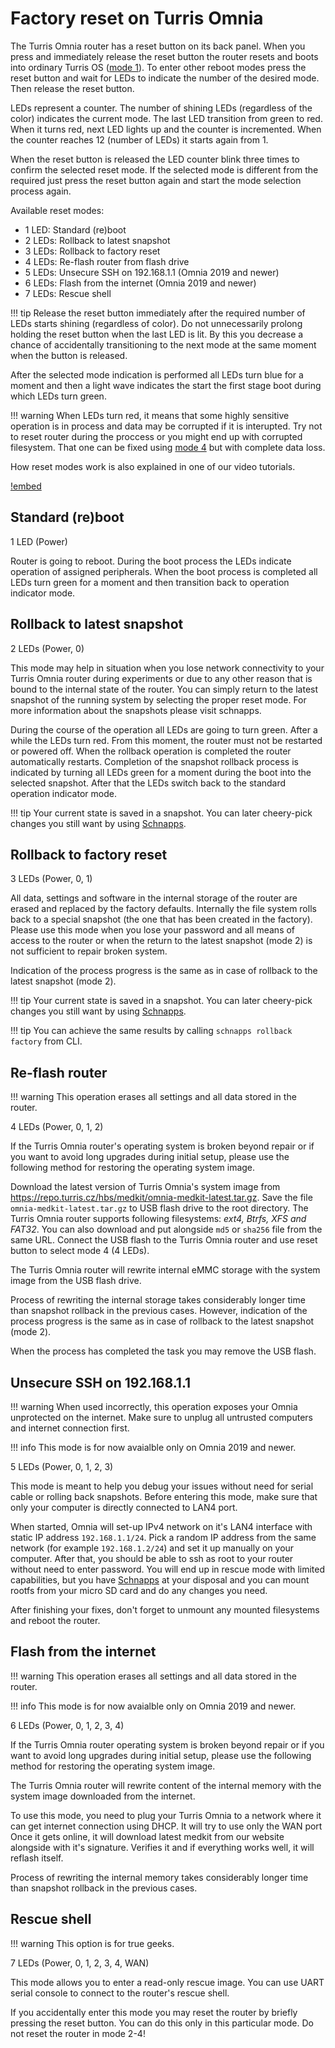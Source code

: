 # Factory reset on Turris Omnia

The Turris Omnia router has a reset button on its back panel. When you press
and immediately release the reset button the router resets and boots into
ordinary Turris OS ([mode 1](#standard-reboot)). To enter other reboot modes
press the reset button and wait for LEDs to indicate the number of the desired
mode. Then release the reset button.

LEDs represent a counter. The number of shining LEDs (regardless of the color)
indicates the current mode. The last LED transition from green to red. When it
turns red, next LED lights up and the counter is incremented. When the counter
reaches 12 (number of LEDs) it starts again from 1.

When the reset button is released the LED counter blink three times to confirm
the selected reset mode. If the selected mode is different from the required
just press the reset button again and start the mode selection process again.

Available reset modes:

* 1 LED: Standard (re)boot
* 2 LEDs: Rollback to latest snapshot
* 3 LEDs: Rollback to factory reset
* 4 LEDs: Re-flash router from flash drive
* 5 LEDs: Unsecure SSH on 192.168.1.1 (Omnia 2019 and newer)
* 6 LEDs: Flash from the internet (Omnia 2019 and newer)
* 7 LEDs: Rescue shell

!!! tip
    Release the reset button immediately after the required number of LEDs
    starts shining (regardless of color). Do not unnecessarily prolong holding
    the reset button when the last LED is lit. By this you decrease a chance of
    accidentally transitioning to the next mode at the same moment when the
    button is released.

After the selected mode indication is performed all LEDs turn blue for a moment
and then a light wave indicates the start the first stage boot during which
LEDs turn green.

!!! warning
    When LEDs turn red, it means that some highly sensitive operation is in
    process and data may be corrupted if it is interupted. Try not to reset
    router during the proccess or you might end up with corrupted
    filesystem. That one can be fixed using [mode 4](#re-flash-router) but with
    complete data loss.

How reset modes work is also explained in one of our video tutorials.

[!embed](http://www.youtube.com/watch?v=ZrWzpsxqaRU)

## Standard (re)boot

1 LED (Power)

Router is going to reboot. During the boot process the LEDs indicate operation
of assigned peripherals. When the boot process is completed all LEDs turn green
for a moment and then transition back to operation indicator mode.

## Rollback to latest snapshot

2 LEDs (Power, 0)

This mode may help in situation when you lose network connectivity to your
Turris Omnia router during experiments or due to any other reason that is bound
to the internal state of the router. You can simply return to the latest
snapshot of the running system by selecting the proper reset mode. For more
information about the snapshots please visit schnapps.

During the course of the operation all LEDs are going to turn green. After a
while the LEDs turn red. From this moment, the router must not be restarted
or powered off. When the rollback operation is completed the router
automatically restarts. Completion of the snapshot rollback process is
indicated by turning all LEDs green for a moment during the boot into the
selected snapshot. After that the LEDs switch back to the standard operation
indicator mode.

!!! tip
    Your current state is saved in a snapshot. You can later cheery-pick changes
    you still want by using [Schnapps](../../geek/schnapps/schnapps.md).

## Rollback to factory reset

3 LEDs (Power, 0, 1)

All data, settings and software in the internal storage of the router are
erased and replaced by the factory defaults. Internally the file system rolls
back to a special snapshot (the one that has been created in the
factory). Please use this mode when you lose your password and all means of
access to the router or when the return to the latest snapshot (mode 2) is not
sufficient to repair broken system.

Indication of the process progress is the same as in case of rollback to the
latest snapshot (mode 2).

!!! tip
    Your current state is saved in a snapshot. You can later cheery-pick changes
    you still want by using [Schnapps](../../geek/schnapps/schnapps.md).

!!! tip
    You can achieve the same results by calling `schnapps rollback factory` from
    CLI.

## Re-flash router

!!! warning
    This operation erases all settings and all data stored in the router.

4 LEDs (Power, 0, 1, 2)

If the Turris Omnia router's operating system is broken beyond repair or if you
want to avoid long upgrades during initial setup, please use the following
method for restoring the operating system image.

Download the latest version of Turris Omnia's system image from
<https://repo.turris.cz/hbs/medkit/omnia-medkit-latest.tar.gz>. Save the
file `omnia-medkit-latest.tar.gz` to USB flash drive to the root directory. The
Turris Omnia router supports following filesystems: _ext4, Btrfs, XFS and
FAT32_. You can also download and put alongside `md5` or `sha256` file from the
same URL.  Connect the USB flash to the Turris Omnia router and use reset
button to select mode 4 (4 LEDs).

The Turris Omnia router will rewrite internal eMMC storage with the system
image from the USB flash drive.

Process of rewriting the internal storage takes considerably longer time than
snapshot rollback in the previous cases. However, indication of the process
progress is the same as in case of rollback to the latest snapshot (mode 2).

When the process has completed the task you may remove the USB flash.

## Unsecure SSH on 192.168.1.1

!!! warning
    When used incorrectly, this operation exposes your Omnia unprotected on the
    internet. Make sure to unplug all untrusted computers and internet
    connection first.

!!! info
    This mode is for now avaialble only on Omnia 2019 and newer.

5 LEDs (Power, 0, 1, 2, 3)

This mode is meant to help you debug your issues without need for serial cable
or rolling back snapshots. Before entering this mode, make sure that only your
computer is directly connected to LAN4 port.

When started, Omnia will set-up IPv4 network on it's LAN4 interface with static
IP address `192.168.1.1/24`. Pick a random IP address from the same network
(for example `192.168.1.2/24`) and set it up manually on your computer. After
that, you should be able to ssh as root to your router without need to enter
password. You will end up in rescue mode with limited capabilities, but you
have [Schnapps](../../geek/schnapps/schnapps.md) at your disposal and you can
mount rootfs from your micro SD card and do any changes you need.

After finishing your fixes, don't forget to unmount any mounted filesystems and
reboot the router.

## Flash from the internet

!!! warning
    This operation erases all settings and all data stored in the router.

!!! info
    This mode is for now avaialble only on Omnia 2019 and newer.

6 LEDs (Power, 0, 1, 2, 3, 4)

If the Turris Omnia router operating system is broken beyond repair or if you
want to avoid long upgrades during initial setup, please use the following
method for restoring the operating system image.

The Turris Omnia router will rewrite content of the internal memory with the
system image downloaded from the internet.

To use this mode, you need to plug your Turris Omnia to a network where it can
get internet connection using DHCP. It will try to use only the WAN port Once
it gets online, it will download latest medkit from our website alongside with
it's signature. Verifies it and if everything works well, it will reflash
itself.

Process of rewriting the internal memory takes considerably longer time than
snapshot rollback in the previous cases.

## Rescue shell

!!! warning
    This option is for true geeks.

7 LEDs (Power, 0, 1, 2, 3, 4, WAN)

This mode allows you to enter a read-only rescue image. You can use UART serial
console to connect to the router's rescue shell.

If you accidentally enter this mode you may reset the router by briefly
pressing the reset button. You can do this only in this particular mode. Do not
reset the router in mode 2-4!

